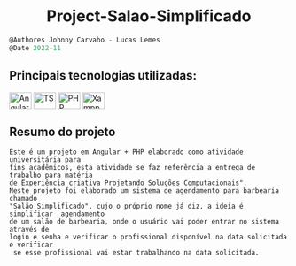 <h1 align="center">
    Project-Salao-Simplificado
</h1>

```javascript
@Authores Johnny Carvaho - Lucas Lemes
@Date 2022-11
```

## Principais tecnologias utilizadas: <br/>
<p>
  <img align="center" alt="Angular" height="30" width="40" src="https://cdn.jsdelivr.net/gh/devicons/devicon/icons/angularjs/angularjs-original.svg" />
  <img align="center" alt="TS" height="30" width="40" src="https://cdn.jsdelivr.net/gh/devicons/devicon/icons/typescript/typescript-original.svg" />
  <img align="center" alt="PHP" height="30" width="40" src="https://cdn.jsdelivr.net/gh/devicons/devicon/icons/php/php-original.svg" />
  <img align="center" alt="Xampp" height="30" width="40" src="https://cdn2.iconfinder.com/data/icons/pack1-baco-flurry-icons-style/512/XAMPP.png" />
</p>

## Resumo do projeto

```
Este é um projeto em Angular + PHP elaborado como atividade universitária para 
fins acadêmicos, esta atividade se faz referência a entrega de trabalho para matéria 
de Ëxperiência criativa Projetando Soluções Computacionais". 
Neste projeto foi elaborado um sistema de agendamento para barbearia chamado 
"Salão Simplificado", cujo o próprio nome já diz, a ideia é simplificar  agendamento
de um salão de barbearia, onde o usuário vai poder entrar no sistema através de 
login e senha e verificar o profissional disponível na data solicitada e verificar
 se esse profissional vai estar trabalhando na data solicitada.
```
